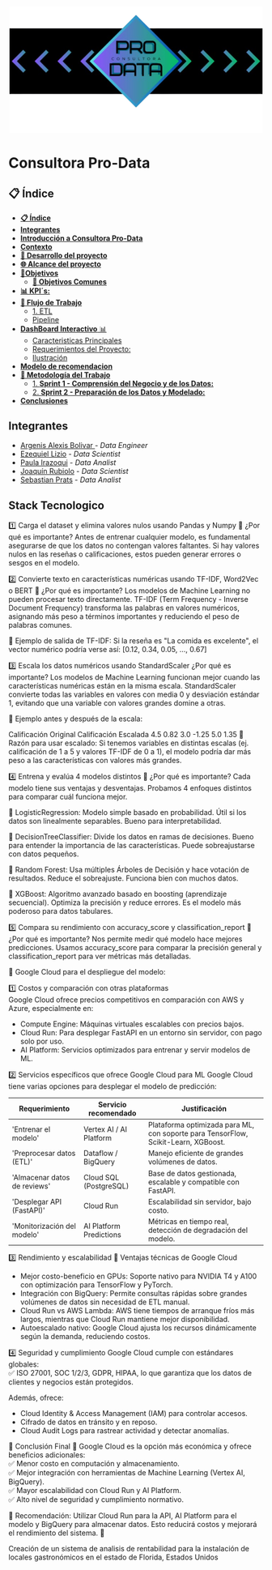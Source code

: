 <p align="center">
  <img src="Imagenes-readme/Pro-data banner.png" alt="banner" width="500">
</p>

# Consultora Pro-Data

## **📋 Índice**

- [**📋 Índice**](#índice)
- [**Integrantes**](#integrantes)
- [**Introducción a Consultora Pro-Data**](#introducción-a-Pro-Data)
- [**Contexto**](#contexto)
- [**🚀 Desarrollo del proyecto**](#desarrollo-del-proyecto)
- [**🌐 Alcance del proyecto**](#alcance-del-proyecto)
- [**🎯Objetivos**](#objetivos)
  - [**🌟 Objetivos Comunes**](#objetivos-comunes)
- [**📊 KPI´s:**](#kpis)
- [**🔧 Flujo de Trabajo**](#flujo-de-trabajo)
  - [1. ETL](#1-etl)
  - [Pipeline](#pipeline)
- [**DashBoard Interactivo** 📊](#dashboard-interactivo-de-restaurantes-en-florida-)
  - [Caracteristicas Principales](#caracteristicas-principales)
  - [Requerimientos del Proyecto:](#requerimientos-del-proyecto)
  - [Ilustración](#ilustración)
- [**Modelo de recomendacion**](#modelo-de-recomendacion)
- [**🔧 Metodología del Trabajo**](#-metodología-del-trabajo)
  - [1. **Sprint 1 - Comprensión del Negocio y de los Datos:**](#1-sprint-1---comprensión-del-negocio-y-de-los-datos)
  - [2. **Sprint 2 - Preparación de los Datos y Modelado:**](#2-sprint-2---preparación-de-los-datos-y-modelado)
- [**Conclusiones**](#conclusiones)


## **Integrantes**

- [Argenis Alexis Bolivar ](https://github.com/Argeboliv05) - *Data Engineer*
- [Ezequiel Lizio](https://github.com/Ezecordoba) - *Data Scientist*
- [Paula Irazoqui](https://github.com/paulairazoqui) - *Data Analist*
- [Joaquín Rubiolo](https://github.com/joarubiolo) - *Data Scientist*
- [Sebastian Prats](https://github.com/sebaprats) - *Data Analist*


## **Stack Tecnologico**

1️⃣ Carga el dataset y elimina valores nulos usando Pandas y Numpy
    📌 ¿Por qué es importante?
    Antes de entrenar cualquier modelo, es fundamental asegurarse de que los datos no contengan valores faltantes. Si hay valores nulos en las reseñas o calificaciones, estos pueden generar errores o sesgos en el modelo.

2️⃣ Convierte texto en características numéricas usando TF-IDF, Word2Vec o BERT
    📌 ¿Por qué es importante?
    Los modelos de Machine Learning no pueden procesar texto directamente. TF-IDF (Term Frequency - Inverse Document Frequency) transforma las palabras en valores numéricos, asignando más peso a términos importantes y reduciendo el peso de palabras comunes.

  🔹 Ejemplo de salida de TF-IDF:
  Si la reseña es "La comida es excelente", el vector numérico podría verse así: [0.12, 0.34, 0.05, ..., 0.67]

3️⃣ Escala los datos numéricos usando StandardScaler
  ¿Por qué es importante?
  Los modelos de Machine Learning funcionan mejor cuando las características numéricas están en la misma escala. StandardScaler convierte todas las variables en valores con media 0 y desviación estándar 1, evitando que una variable con valores grandes domine a otras.

🔹 Ejemplo antes y después de la escala:

Calificación Original	Calificación Escalada
    4.5	                    0.82
    3.0	                    -1.25
    5.0	                    1.35
    🔹 Razón para usar escalado:
    Si tenemos variables en distintas escalas (ej. calificación de 1 a 5 y valores TF-IDF de 0 a 1), el modelo podría dar más peso a las características con valores más grandes.

4️⃣ Entrena y evalúa 4 modelos distintos
  📌 ¿Por qué es importante?
  Cada modelo tiene sus ventajas y desventajas. Probamos 4 enfoques distintos para comparar cuál funciona mejor.

  📌 LogisticRegression:
  Modelo simple basado en probabilidad.
  Útil si los datos son linealmente separables.
  Bueno para interpretabilidad.
  
  📌 DecisionTreeClassifier:
  Divide los datos en ramas de decisiones.
  Bueno para entender la importancia de las características.
  Puede sobreajustarse con datos pequeños.
  
  📌 Random Forest:
  Usa múltiples Árboles de Decisión y hace votación de resultados.
  Reduce el sobreajuste.
  Funciona bien con muchos datos.
  
  📌 XGBoost:
  Algoritmo avanzado basado en boosting (aprendizaje secuencial).
  Optimiza la precisión y reduce errores.
  Es el modelo más poderoso para datos tabulares.

  5️⃣ Compara su rendimiento con accuracy_score y classification_report
  📌 ¿Por qué es importante?
  Nos permite medir qué modelo hace mejores predicciones. Usamos accuracy_score para comparar la precisión general y classification_report para ver métricas más detalladas.

📌 Google Cloud para el despliegue del modelo:

  1️⃣ Costos y comparación con otras plataformas  
  Google Cloud ofrece precios competitivos en comparación con AWS y Azure, especialmente en:  
  - Compute Engine: Máquinas virtuales escalables con precios bajos.  
  - Cloud Run: Para desplegar FastAPI en un entorno sin servidor, con pago solo por uso.  
  - AI Platform: Servicios optimizados para entrenar y servir modelos de ML.   

  2️⃣ Servicios específicos que ofrece Google Cloud para ML
  Google Cloud tiene varias opciones para desplegar el modelo de predicción:  

  | Requerimiento               | Servicio recomendado    | Justificación                                                 |
  |-----------------------------|-------------------------|---------------------------------------------------------------|
  | 'Entrenar el modelo'        | Vertex AI / AI Platform | Plataforma optimizada para ML, con soporte para TensorFlow, Scikit-Learn, XGBoost. |
  | 'Preprocesar datos (ETL)'   | Dataflow / BigQuery     | Manejo eficiente de grandes volúmenes de datos.               |
  | 'Almacenar datos de reviews'| Cloud SQL (PostgreSQL)  | Base de datos gestionada, escalable y compatible con FastAPI. |
  | 'Desplegar API (FastAPI)'   | Cloud Run               | Escalabilidad sin servidor, bajo costo.                       |
  | 'Monitorización del modelo' | AI Platform Predictions | Métricas en tiempo real, detección de degradación del modelo. |

  3️⃣ Rendimiento y escalabilidad
  🔹 Ventajas técnicas de Google Cloud
  - Mejor costo-beneficio en GPUs: Soporte nativo para NVIDIA T4 y A100 con optimización para TensorFlow y PyTorch.  
  - Integración con BigQuery: Permite consultas rápidas sobre grandes volúmenes de datos sin necesidad de ETL manual.  
  - Cloud Run vs AWS Lambda: AWS tiene tiempos de arranque fríos más largos, mientras que Cloud Run mantiene mejor disponibilidad.  
  - Autoescalado nativo: Google Cloud ajusta los recursos dinámicamente según la demanda, reduciendo costos.  

  4️⃣ Seguridad y cumplimiento
  Google Cloud cumple con estándares globales:  
  ✅ ISO 27001, SOC 1/2/3, GDPR, HIPAA, lo que garantiza que los datos de clientes y negocios están protegidos.  

  Además, ofrece:  
  - Cloud Identity & Access Management (IAM) para controlar accesos.  
  - Cifrado de datos en tránsito y en reposo.  
  - Cloud Audit Logs para rastrear actividad y detectar anomalías.  

  📌 Conclusión Final
  🔹 Google Cloud es la opción más económica y ofrece beneficios adicionales:  
  ✅ Menor costo en computación y almacenamiento.  
  ✅ Mejor integración con herramientas de Machine Learning (Vertex AI, BigQuery).  
  ✅ Mayor escalabilidad con Cloud Run y AI Platform.  
  ✅ Alto nivel de seguridad y cumplimiento normativo.  

  📌 Recomendación: Utilizar Cloud Run para la API, AI Platform para el modelo y BigQuery para almacenar datos. Esto reducirá costos y mejorará el rendimiento del sistema. 🚀







Creación de un sistema de analisis de rentabilidad para la instalación de locales gastronómicos en el estado de Florida, Estados Unidos


